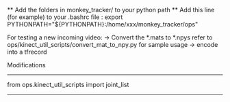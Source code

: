 ** Add the folders in monkey_tracker/ to your python path **
Add this line (for example) to your .bashrc file : export PYTHONPATH="${PYTHONPATH}:/home/xxx/monkey_tracker/ops"

For testing a new incoming video:
-> Convert the *.mats to *.npys
	refer to ops/kinect_util_scripts/convert_mat_to_npy.py for sample usage
-> encode into a tfrecord


Modifications
*****
from ops.kinect_util_scripts import joint_list
*****
